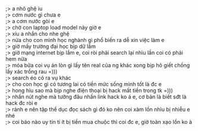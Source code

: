 ;> a nhô ghệ iu<br>
;> cơm nước gì chưa e<br>
;> a cơm nước gòi e<br>
;> chờ con laptop load model nảy giờ e<br>
;> xíu a nhắn cho nhe ghệ<br>
;> nửa cho con mình học nghành gì phổ biến ra dễ xin việc làm e<br>
;> giờ mấy trường đại học bịp dữ lắm<br>
;> giờ mạng internet bịp lắm e, coi ròi phải search lại nhìu lần coi có phải hem nữa<br>
;> móa bữa coi vụ án lòn gì lấy tên real của ng khác xong bịp hô giết chồng lấy xác trồng rau =)))<br>
;> search éo có ra vụ khác<br>
;> cho con học gì có tương lai có tiền mức sống mình tốt là đc e<br>
;> hong hỉu sao mà bịp nghe điện thoại bị hack mất tiền trong tk =)))<br>
;> nhấn nút nghe mà tưởng đâu nhấn link hack ko á e, cơ bản là biết sđt là hack đc ròi e<br>
;> rảnh e nên tập thể dục đọc sách gì đó ko nên coi xàm lồn nhìu bị nhiễu e nhé<br>
;> coi báo nào uy tín tí ít bị tiền mua chuộc thì coi đc e, giờ toàn xạo lồn ko à
